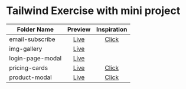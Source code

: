 # Tailwind Exercise with mini project

| Folder Name      |                                  Preview                                  |                                       Inspiration                                       |
| ---------------- | :-----------------------------------------------------------------------: | :-------------------------------------------------------------------------------------: |
| email-subscribe  | [Live](https://tolgatopkac.github.io/tailwind-exercise/email-subscribe/)  |      [Click](https://uidesigndaily.com/posts/studio-subscribe-card-form-day-1395)       |
| img-gallery      |   [Live](https://tolgatopkac.github.io/tailwind-exercise/img-gallery/)    |
| login-page-modal | [Live](https://tolgatopkac.github.io/tailwind-exercise/login-page-modal/) |
| pricing-cards    |  [Live](https://tolgatopkac.github.io/tailwind-exercise/pricing-cards/)   | [Click](https://uidesigndaily.com/posts/xd-pricing-cards-card-dark-theme-mode-day-1449) |
| product-modal    |  [Live](https://tolgatopkac.github.io/tailwind-exercise/product-modal/)   |   [Click](https://uidesigndaily.com/posts/figma-product-info-ui-design-card-day-1575)   |
